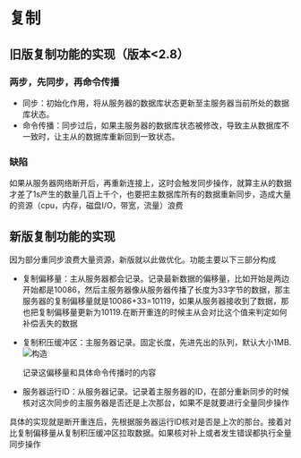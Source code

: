 # 复制
## 旧版复制功能的实现（版本<2.8）
### 两步，先同步，再命令传播
* 同步：初始化作用，将从服务器的数据库状态更新至主服务器当前所处的数据库状态。
* 命令传播：同步过后，如果主服务器的数据库状态被修改，导致主从数据库不一致时，让主从的数据库重新回到一致状态。

### 缺陷
如果从服务器网络断开后，再重新连接上，这时会触发同步操作，就算主从的数据才差了1s产生的数量几百上千个，也要把主数据库所有的数据重新同步，造成大量的资源（cpu，内存，磁盘I/O，带宽，流量）浪费

## 新版复制功能的实现
因为部分重同步浪费大量资源，新版就以此做优化。功能主要以下三部分构成
* 复制偏移量：主从服务器都会记录。记录最新数据的偏移量，比如开始是两边开始都是10086，然后主服务器像从服务器传播了长度为33字节的数据，那主服务器的复制偏移量就是10086+33=10119，如果从服务器接收到了数据，那也把复制偏移量更新为10119.在断开重连的时候主从会对比这个值来判定如何补偿丢失的数据
* 复制积压缓冲区：主服务器记录。固定长度，先进先出的队列，默认大小1MB.![构造](https://test-sc.seeyouyima.com/5e62239719384_540_130.png)
   
   记录这偏移量和具体命令传播时的内容
* 服务器运行ID：从服务器记录。记录着主服务器的ID，在部分重新同步的时候核对这次同步的主服务器是否还是上次那台，如果不是就要进行全量同步操作

具体的实现就是断开重连后，先根据服务器运行ID核对是否是上次的那台。接着对比复制偏移量从复制积压缓冲区拉取数据。如果核对补上或者发生错误都执行全量同步操作